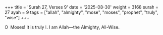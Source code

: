 +++
title = 'Surah 27, Verses 9'
date = '2025-08-30'
weight = 3168
surah = 27
ayah = 9
tags = ["allah", "almighty", "mose", "moses", "prophet", "truly", "wise"]
+++

O  Moses! It is truly I. I am Allah—the Almighty, All-Wise.